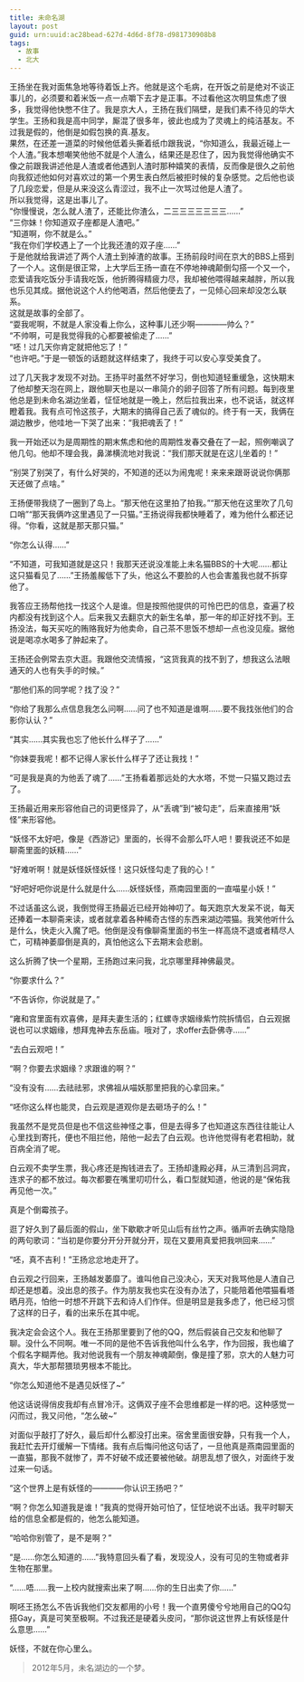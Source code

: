 ```yaml
---
title: 未命名湖
layout: post
guid: urn:uuid:ac28bead-627d-4d6d-8f78-d981730908b8
tags:
  - 故事
  - 北大
---
```


王扬坐在我对面焦急地等待着饭上齐。他就是这个毛病，在开饭之前是绝对不谈正事儿的，必须要和着米饭一点一点嚼下去才是正事。不过看他这次明显焦虑了很多，我觉得他快憋不住了。我是京大人，王扬在我们隔壁，是我们素不待见的华大学生。王扬和我是高中同学，厮混了很多年，彼此也成为了灵魂上的纯洁基友。不过我是假的，他倒是如假包换的真.基友。  
果然，在还差一道菜的时候他低着头撕着纸巾跟我说，“你知道么，我最近碰上一个人渣。”我本想嘲笑他他不就是个人渣么，结果还是忍住了，因为我觉得他确实不像之前跟我讲述他是人渣或者他遇到人渣时那种嬉笑的表情，反而像是很久之前他向我叙述他如何对喜欢过的第一个男生表白然后被拒时候的复杂感觉。之后他也谈了几段恋爱，但是从来没这么青涩过，我不止一次骂过他是人渣了。  
所以我觉得，这是出事儿了。  
“你慢慢说，怎么就人渣了，还能比你渣么，二三三三三三三三……”  
“三你妹！你知道双子座都是人渣吧。”  
“知道啊，你不就是么。”  
“我在你们学校遇上了一个比我还渣的双子座……”  
于是他就给我讲述了两个人渣土到掉渣的故事。王扬前段时间在京大的BBS上搭到了一个人。这倒是很正常，上大学后王扬一直在不停地神魂颠倒勾搭一个又一个，恋爱请我吃饭分手请我吃饭，他折腾得精疲力尽，我却被他喂得越来越胖，所以我也乐见其成。据他说这个人约他喝酒，然后他便去了，一见倾心回来却没怎么联系。  
这就是故事的全部了。  
“耍我呢啊，不就是人家没看上你么，这种事儿还少啊————帅么？”  
“不帅啊，可是我觉得我的心都要被偷走了……”  
“呸！过几天你肯定就把他忘了！”  
“也许吧。”于是一顿饭的话题就这样结束了，我终于可以安心享受美食了。  

过了几天我才发现不对劲。王扬平时虽然不好学习，倒也知道轻重缓急，这快期末了他却整天泡在网上，跟他聊天也是以一串简介的卵子回答了所有问题。每到夜里他总是到未命名湖边坐着，怔怔地就是一晚上，然后拉我出来，也不说话，就这样瞪着我。我有点可怜这孩子，大期末的搞得自己丢了魂似的。终于有一天，我俩在湖边散步，他哇地一下哭了出来：“我把魂丢了！”

我一开始还以为是周期性的期末焦虑和他的周期性发春交叠在了一起，照例嘲讽了他几句。他却不理会我，鼻涕横流地对我说：“我们那天就是在这儿坐着的！”

“别哭了别哭了，有什么好哭的，不知道的还以为闹鬼呢！来来来跟哥说说你俩那天还做了点啥。”

王扬便带我绕了一圈到了岛上。“那天他在这里拍了拍我。”“那天他在这里吹了几句口哨”“那天我俩咋这里遇见了一只猫。”王扬说得我都快睡着了，难为他什么都还记得。“你看，这就是那天那只猫。”

“你怎么认得……”

“不知道，可我知道就是这只！我那天还说没准能上未名猫BBS的十大呢……都让这只猫看见了……”王扬羞赧低下了头，他这么不要脸的人也会害羞我也就不拆穿他了。

     

我答应王扬帮他找一找这个人是谁。但是按照他提供的可怜巴巴的信息，查遍了校内都没有找到这个人。后来我又去翻京大的新生名单，那一年的却正好找不到。王扬没法，每天买吃的贿赂我好为他卖命，自己茶不思饭不想却一点也没见瘦。据他说是喝凉水喝多了肿起来了。

王扬还会例常去京大逛。我跟他交流情报，“这货我真的找不到了，想我这么法眼通天的人也有失手的时候。”

“那他们系的同学呢？找了没？”

“你给了我那么点信息我怎么问啊……问了也不知道是谁啊……要不我找张他们的合影你认认？”

“其实……其实我也忘了他长什么样子了……”

“你妹耍我呢！都不记得人家长什么样子了还让我找！”

“可是我是真的为他丢了魂了……”王扬看着那远处的大水塔，不觉一只猫又跑过去了。

    

王扬最近用来形容他自己的词更怪异了，从“丢魂”到“被勾走”，后来直接用“妖怪”来形容他。

“妖怪不太好吧，像是《西游记》里面的，长得不会那么吓人吧！要我说还不如是聊斋里面的妖精……”

“好难听啊！就是妖怪妖怪妖怪！这只妖怪勾走了我的心！”

“好吧好吧你说是什么就是什么……妖怪妖怪，燕南园里面的一直喵星小妖！”

不过话虽这么说，我倒觉得王扬最近已经开始神叨了。每天跑京大发呆不说，每天还捧着一本聊斋来读，或者就拿着各种稀奇古怪的东西来湖边喂猫。我笑他听什么是什么，快走火入魔了吧。他倒是没有像聊斋里面的书生一样高烧不退或者精尽人亡，可精神萎靡倒是真的，真怕他这么下去期末会悲剧。

这么折腾了快一个星期，王扬跑过来问我，北京哪里拜神佛最灵。

“你要求什么？”

“不告诉你，你说就是了。”

“雍和宫里面有欢喜佛，是拜夫妻生活的；红螺寺求姻缘紫竹院拆情侣，白云观据说也可以求姻缘，想拜鬼神去东岳庙。哦对了，求offer去卧佛寺……”

“去白云观吧！”

“啊？你要去求姻缘？求跟谁的啊？”

“没有没有……去祛祛邪，求佛祖从喵妖那里把我的心拿回来。”

“呸你这么样也能灵，白云观是道观你是去砸场子的么！”

我虽然不是党员但是也不信这些神怪之事，但是去得多了也知道这东西往往能让人心里找到寄托，便也不阻拦他，陪他一起去了白云观。也许他觉得有老君相助，就百病全消了呢。

白云观不卖学生票，我心疼还是掏钱进去了。王扬却逢殿必拜，从三清到吕洞宾，连求子的都不放过。每次都要在嘴里叨叨什么，看口型就知道，他说的是“保佑我再见他一次。”

真是个倒霉孩子。

逛了好久到了最后面的假山，坐下歇歇才听见山后有丝竹之声。循声听去确实隐隐的两句歌词：“当初是你要分开分开就分开，现在又要用真爱把我哄回来……”

“呸，真不吉利！”王扬忿忿地走开了。

    

白云观之行回来，王扬越发萎靡了。谁叫他自己没决心，天天对我骂他是人渣自己却还是想着。没出息的孩子。作为朋友我也实在没有办法了，只能陪着他喂猫看塔晒月亮，怕他一时想不开跳下去和诗人们作伴。但是明显是我多虑了，他已经习惯了这样的日子，看的出来乐在其中呢。

我决定会会这个人。我在王扬那里要到了他的QQ，然后假装自己交友和他聊了聊。没什么不同啊。唯一不同的是他不告诉我他叫什么名字，作为回报，我也编了个假名字糊弄他。我对他说我有一个朋友神魂颠倒，像是撞了邪，京大的人魅力可真大，华大那帮猥琐男根本不能比。

“你怎么知道他不是遇见妖怪了~”

他这话说得俏皮我却有点冒冷汗。这俩双子座不会思维都是一样的吧。这种感觉一闪而过，我又问他，“怎么破~”

对面似乎敲打了好久，最后却什么都没打出来。宿舍里面很安静，只有我一个人，我赶忙去开灯缓解一下情绪。我有点后悔问他这句话了，一旦他真是燕南园里面的一直猫，那我不就惨了，弄不好破不成还要被他破。胡思乱想了很久，对面终于发过来一句话。

“这个世界上是有妖怪的————你认识王扬吧？”

“啊？你怎么知道我是谁！”我真的觉得开始可怕了，怔怔地说不出话。我平时聊天给的信息全都是假的，他怎么能知道。

“哈哈你别管了，是不是啊？”

“是……你怎么知道的……”我特意回头看了看，发现没人，没有可见的生物或者非生物在那里。

“……唔……我一上校内就搜索出来了啊……你的生日出卖了你……”

啊呸王扬怎么不告诉我他们交友都用的小号！我一个直男傻兮兮地用自己的QQ勾搭Gay，真是可笑至极啊。不过我还是硬着头皮问，“那你说这世界上有妖怪是什么意思……”

    

妖怪，不就在你心里么。

    

>2012年5月，未名湖边的一个梦。
